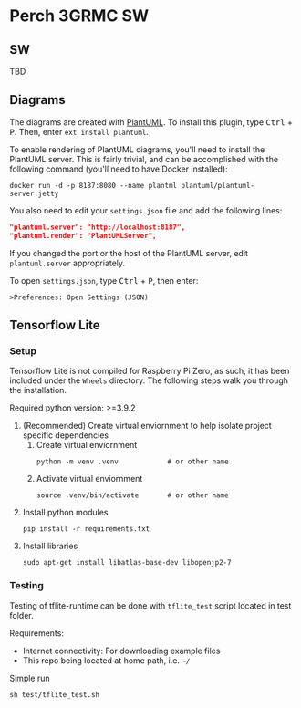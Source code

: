 # Perch 3GRMC SW

## SW

TBD

## Diagrams

The diagrams are created with [PlantUML](https://plantuml.com/). To install this
plugin, type <kbd>Ctrl</kbd> + <kbd>P</kbd>. Then, enter `ext install plantuml`.

To enable rendering of PlantUML diagrams, you'll need to install the PlantUML
server. This is fairly trivial, and can be accomplished with the following
command (you'll need to have Docker installed):

```shell
docker run -d -p 8187:8080 --name plantml plantuml/plantuml-server:jetty
```

You also need to edit your `settings.json` file and add the following lines:

```json
"plantuml.server": "http://localhost:8187",
"plantuml.render": "PlantUMLServer",
```

If you changed the port or the host of the PlantUML server, edit
`plantuml.server` appropriately.

To open `settings.json`, type <kbd>Ctrl</kbd> + <kbd>P</kbd>, then enter:

```text
>Preferences: Open Settings (JSON)
```

## Tensorflow Lite 

### Setup
Tensorflow Lite is not compiled for Raspberry Pi Zero, as such, it has been included under the ```Wheels``` directory. The following steps walk you through the installation.

Required python version: >=3.9.2 

1. (Recommended) Create virtual enviornment to help isolate project specific dependencies
    1. Create virtual enviornment
        ```shell 
        python -m venv .venv            # or other name
        ```
    2. Activate virtual enviornment
        ```shell
        source .venv/bin/activate       # or other name
        ```
2. Install python modules
    ```shell
    pip install -r requirements.txt 
    ```
3. Install libraries
    ```shell
    sudo apt-get install libatlas-base-dev libopenjp2-7
    ```

### Testing
Testing of tflite-runtime can be done with `tflite_test` script located in test folder.

Requirements:
- Internet connectivity: For downloading example files
- This repo being located at home path, i.e. `~/`

Simple run
```shell
sh test/tflite_test.sh
```